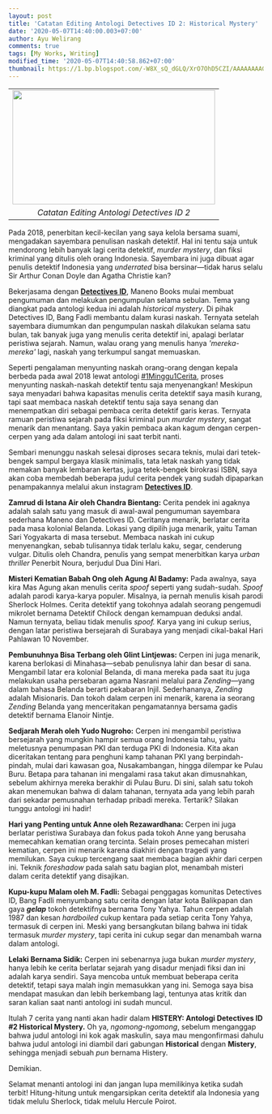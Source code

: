 ```yaml
---
layout: post
title: 'Catatan Editing Antologi Detectives ID 2: Historical Mystery'
date: '2020-05-07T14:40:00.003+07:00'
author: Ayu Welirang
comments: true
tags: [My Works, Writing]
modified_time: '2020-05-07T14:40:58.862+07:00'
thumbnail: https://1.bp.blogspot.com/-W8X_sQ_dGLQ/XrO7OhD5CZI/AAAAAAAAGVs/1Fg_jKjHwo4DBPJwQ-p9sZJmr-JgaBtTwCLcBGAsYHQ/s72-c/catatan-editing-antologi-detectives-id-ayuwelirang.png
---
```


<table align="center" cellpadding="0" cellspacing="0" class="tr-caption-container" style="margin-left: auto; margin-right: auto; text-align: center;"><tbody><tr><td style="text-align: center;"><a href="https://1.bp.blogspot.com/-W8X_sQ_dGLQ/XrO7OhD5CZI/AAAAAAAAGVs/1Fg_jKjHwo4DBPJwQ-p9sZJmr-JgaBtTwCLcBGAsYHQ/s1600/catatan-editing-antologi-detectives-id-ayuwelirang.png" imageanchor="1" style="margin-left: auto; margin-right: auto;"><img border="0" data-original-height="315" data-original-width="560" height="225" src="https://1.bp.blogspot.com/-W8X_sQ_dGLQ/XrO7OhD5CZI/AAAAAAAAGVs/1Fg_jKjHwo4DBPJwQ-p9sZJmr-JgaBtTwCLcBGAsYHQ/s400/catatan-editing-antologi-detectives-id-ayuwelirang.png" width="400" /></a></td></tr><tr><td class="tr-caption" style="text-align: center;"><i>Catatan Editing Antologi Detectives ID 2</i></td></tr></tbody></table>

Pada 2018, penerbitan kecil-kecilan yang saya kelola bersama suami, mengadakan sayembara penulisan naskah detektif. Hal ini tentu saja untuk mendorong lebih banyak lagi cerita detektif, *murder mystery*, dan fiksi kriminal yang ditulis oleh orang Indonesia. Sayembara ini juga dibuat agar penulis detektif Indonesia yang *underrated* bisa bersinar—tidak harus selalu Sir Arthur Conan Doyle dan Agatha Christie kan?

Bekerjasama dengan [**Detectives ID**](https://detectivestoryid.wordpress.com/2018/10/25/ayu-welirang-sosok-dibalik-maneno-books/), Maneno Books mulai membuat pengumuman dan melakukan pengumpulan selama sebulan. Tema yang diangkat pada antologi kedua ini adalah *historical mystery*. Di pihak Detectives ID, Bang Fadli membantu dalam kurasi naskah. Ternyata setelah sayembara diumumkan dan pengumpulan naskah dilakukan selama satu bulan, tak banyak juga yang menulis cerita detektif ini, apalagi berlatar peristiwa sejarah. Namun, walau orang yang menulis hanya *'mereka-mereka'* lagi, naskah yang terkumpul sangat memuaskan.

Seperti pengalaman menyunting naskah orang-orang dengan kepala berbeda pada awal 2018 lewat antologi [#1Minggu1Cerita](https://www.ayuwelirang.com/2018/catatan-editing-naskah-antologi-cerpen-1minggu1cerita), proses menyunting naskah-naskah detektif tentu saja menyenangkan! Meskipun saya menyadari bahwa kapasitas menulis cerita detektif saya masih kurang, tapi saat membaca naskah detektif tentu saja saya senang dan menempatkan diri sebagai pembaca cerita detektif garis keras. Ternyata ramuan peristiwa sejarah pada fiksi kriminal pun *murder mystery*, sangat menarik dan menantang. Saya yakin pembaca akan kagum dengan cerpen-cerpen yang ada dalam antologi ini saat terbit nanti.

Sembari menunggu naskah selesai diproses secara teknis, mulai dari tetek-bengek sampul bergaya klasik minimalis, tata letak naskah yang tidak memakan banyak lembaran kertas, juga tetek-bengek birokrasi ISBN, saya akan coba membedah beberapa judul cerita pendek yang sudah dipaparkan penampakannya melalui akun instagram [**Detectives ID**](https://instagram.com/detectives_id).

**Zamrud di Istana Air oleh Chandra Bientang:** Cerita pendek ini agaknya adalah salah satu yang masuk di awal-awal pengumuman sayembara sederhana Maneno dan Detectives ID. Ceritanya menarik, berlatar cerita pada masa kolonial Belanda. Lokasi yang dipilih juga menarik, yaitu Taman Sari Yogyakarta di masa tersebut. Membaca naskah ini cukup menyenangkan, sebab tulisannya tidak terlalu kaku, segar, cenderung vulgar. Ditulis oleh Chandra, penulis yang sempat menerbitkan karya *urban thriller* Penerbit Noura, berjudul Dua Dini Hari.

**Misteri Kematian Babah Ong oleh Agung Al Badamy:** Pada awalnya, saya kira Mas Agung akan menulis cerita *spoof* seperti yang sudah-sudah. *Spoof* adalah parodi karya-karya populer. Misalnya, ia pernah menulis kisah parodi Sherlock Holmes. Cerita detektif yang tokohnya adalah seorang pengemudi mikrolet bernama Detektif Chilock dengan kemampuan deduksi andal. Namun ternyata, beliau tidak menulis *spoof.* Karya yang ini cukup serius, dengan latar peristiwa bersejarah di Surabaya yang menjadi cikal-bakal Hari Pahlawan 10 November.

**Pembunuhnya Bisa Terbang oleh Glint Lintjewas:** Cerpen ini juga menarik, karena berlokasi di Minahasa—sebab penulisnya lahir dan besar di sana. Mengambil latar era kolonial Belanda, di mana mereka pada saat itu juga melakukan usaha persebaran agama Nasrani melalui para *Zending*—yang dalam bahasa Belanda berarti pekabaran Injil. Sederhananya, *Zending* adalah Misionaris. Dan tokoh dalam cerpen ini menarik, karena ia seorang *Zending* Belanda yang menceritakan pengamatannya bersama gadis detektif bernama Elanoir Nintje.

**Sedjarah Merah oleh Yudo Nugroho:** Cerpen ini mengambil peristiwa bersejarah yang mungkin hampir semua orang Indonesia tahu, yaitu meletusnya penumpasan PKI dan terduga PKI di Indonesia. Kita akan diceritakan tentang para penghuni kamp tahanan PKI yang berpindah-pindah, mulai dari kawasan goa, Nusakambangan, hingga dilempar ke Pulau Buru. Betapa para tahanan ini mengalami rasa takut akan dimusnahkan, sebelum akhirnya mereka berakhir di Pulau Buru. Di sini, salah satu tokoh akan menemukan bahwa di dalam tahanan, ternyata ada yang lebih parah dari sekadar pemusnahan terhadap pribadi mereka. Tertarik? Silakan tunggu antologi ini hadir!

**Hari yang Penting untuk Anne oleh Rezawardhana:** Cerpen ini juga berlatar peristiwa Surabaya dan fokus pada tokoh Anne yang berusaha memecahkan kematian orang tercinta. Selain proses pemecahan misteri kematian, cerpen ini menarik karena diakhiri dengan tragedi yang memilukan. Saya cukup tercengang saat membaca bagian akhir dari cerpen ini. Teknik *foreshadow* pada salah satu bagian plot, menambah misteri dalam cerita detektif yang disajikan.

**Kupu-kupu Malam oleh M. Fadli:** Sebagai penggagas komunitas Detectives ID, Bang Fadli menyumbang satu cerita dengan latar kota Balikpapan dan gaya _**gelap**_ tokoh detektifnya bernama Tony Yahya. Tahun cerpen adalah 1987 dan kesan *hardboiled* cukup kentara pada setiap cerita Tony Yahya, termasuk di cerpen ini. Meski yang bersangkutan bilang bahwa ini tidak termasuk *murder mystery*, tapi cerita ini cukup segar dan menambah warna dalam antologi.

**Lelaki Bernama Sidik:** Cerpen ini sebenarnya juga bukan *murder mystery*, hanya lebih ke cerita berlatar sejarah yang disadur menjadi fiksi dan ini adalah karya sendiri. Saya mencoba untuk membuat beberapa cerita detektif, tetapi saya malah ingin memasukkan yang ini. Semoga saya bisa mendapat masukan dan lebih berkembang lagi, tentunya atas kritik dan saran kalian saat nanti antologi ini sudah muncul.

Itulah 7 cerita yang nanti akan hadir dalam **HISTERY: Antologi Detectives ID #2 Historical Mystery.** Oh ya, _ngomong-ngomong_, sebelum menganggap bahwa judul antologi ini kok agak maskulin, saya mau mengonfirmasi dahulu bahwa judul antologi ini diambil dari gabungan **Historical** dengan **Mistery**, sehingga menjadi sebuah *pun* bernama Histery.

Demikian.

Selamat menanti antologi ini dan jangan lupa memilikinya ketika sudah terbit! Hitung-hitung untuk mengarsipkan cerita detektif ala Indonesia yang tidak melulu Sherlock, tidak melulu Hercule Poirot.
